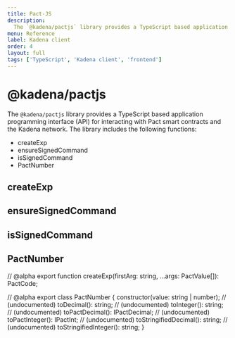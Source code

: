 ```yaml
---
title: Pact-JS
description:
  The `@kadena/pactjs` library provides a TypeScript based application programming interface (API) for interacting with Pact smart contracts and the Kadena network.
menu: Reference
label: Kadena client
order: 4
layout: full
tags: ['TypeScript', 'Kadena client', 'frontend']
---
```


# @kadena/pactjs

The `@kadena/pactjs` library provides a TypeScript based application programming interface (API) for interacting with Pact smart contracts and the Kadena network.
The library includes the following functions:

- createExp
- ensureSignedCommand
- isSignedCommand
- PactNumber

## createExp

## ensureSignedCommand

## isSignedCommand

## PactNumber

// @alpha
export function createExp(firstArg: string, ...args: PactValue[]): PactCode;

// @alpha
export class PactNumber {
    constructor(value: string | number);
    // (undocumented)
    toDecimal(): string;
    // (undocumented)
    toInteger(): string;
    // (undocumented)
    toPactDecimal(): IPactDecimal;
    // (undocumented)
    toPactInteger(): IPactInt;
    // (undocumented)
    toStringifiedDecimal(): string;
    // (undocumented)
    toStringifiedInteger(): string;
}